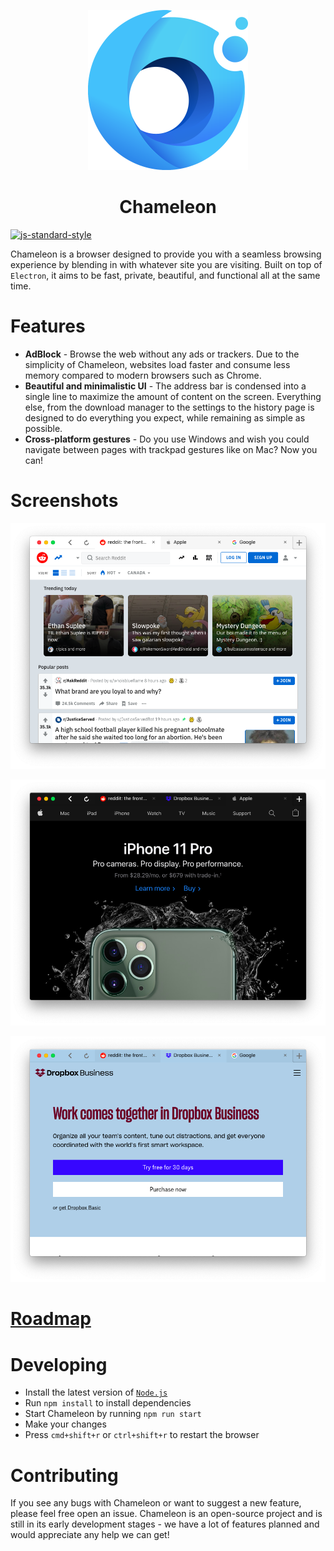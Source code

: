 <p align="center">
  <img src="img/icon.png" width="256">
</p>

<div align="center">
  <h1>Chameleon</h1>
</div>

[![js-standard-style](https://cdn.rawgit.com/feross/standard/master/badge.svg)](https://github.com/feross/standard)

Chameleon is a browser designed to provide you with a seamless browsing experience by blending in with whatever site you are visiting. Built on top of `Electron`, it aims to be fast, private, beautiful, and functional all at the same time.


# Features

- **AdBlock** - Browse the web without any ads or trackers. Due to the simplicity of Chameleon, websites load faster and consume less memory compared to modern browsers such as Chrome.
- **Beautiful and minimalistic UI** - The address bar is condensed into a single line to maximize the amount of content on the screen. Everything else, from the download manager to the settings to the history page is designed to do everything you expect, while remaining as simple as possible.
- **Cross-platform gestures** - Do you use Windows and wish you could navigate between pages with trackpad gestures like on Mac? Now you can!

# Screenshots

![image](img/screenshots/reddit.png)

![image](img/screenshots/apple.png)

![image](img/screenshots/dropbox.png)

# [Roadmap](https://github.com/Polunom/chameleon/projects/1)

# Developing
* Install the latest version of [`Node.js`](https://nodejs.org/en/)
* Run `npm install` to install dependencies
* Start Chameleon by running `npm run start`
* Make your changes
* Press `cmd+shift+r` or `ctrl+shift+r` to restart the browser 

# Contributing

If you see any bugs with Chameleon or want to suggest a new feature, please feel free open an issue. Chameleon is an open-source project and is still in its early development stages - we have a lot of features planned and would appreciate any help we can get!
